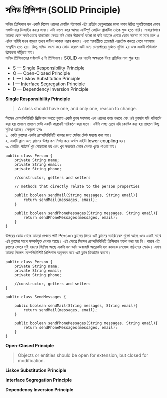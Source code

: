 # সলিড প্রিন্সিপাল (SOLID Principle)                  
সলিড প্রিন্সিপাল হল একটি বিশেষ ধরনের কোডিং স্ট্যান্ডার্ড এটা প্রতিটা ডেভ্লপারের জানা থাকা উচিত সুগঠিতভাবে কোন সফটওয়ার ডিজাইন করার জন্য। এটা ফলো করে আমরা ত্রুটিপূর্ণ কোডিং প্রাকটিস থেকে মুক্ত হতে পারি। সাধারণভাবে আমরা কোন সফটওয়্যার বানানোর ক্ষেত্রে যদি কোন স্ট্যান্ডার্ড ফলো না করি তাহলে প্রথমে কোন সমস্যা না মনে হলে ও এটার পরিধি যখন বাড়বে তখন জটিল আকার ধারন করবে। এবং পরবর্তীতে প্রোজেক্ট এক্সটেন্ড করতে গেলে সমস্যার সম্মুখীন হতে হয়। কিন্তু সলিড ফলো করে কোড করলে এটা অন্য ডেভ্লপারের বুঝতে সুবিধা হয় এবং একটা লজিকাল স্ট্রাকচার দাঁড়িয়ে যায়।                          
সলিড প্রিন্সিপালের সর্বমোট ৫ টা প্রিন্সিপাল। SOLID এর পাচটা অক্ষরকে দিয়ে প্রতিটার নাম শুরু হয়। 
* S — Single Responsibility Principle            
* O — Open-Closed Principle                
* L — Liskov Substitution Principle                  
* I — Interface Segregation Principle               
* D — Dependency Inversion Principle              

**Single Responsibility Principle**        
> A class should have one, and only one, reason to change.    

সিঙ্গেল রেস্পন্সিবিলিটি প্রিন্সিপাল বলতে বুঝায় একটি ক্লাস সবসময় এক ধরনের কাজ করবে এবং ওই ক্লাসটা যদি পরিবর্তন করা হয় তাহলে তাহলে সেটা একটি কারনেই পরিবর্তন করা যাবে। এইটা লক্ষ্য রেখে যদি কোডিং করা হয় তাহলে কিছু সুবিধা আছে। সেগুলো হলঃ                                           
১. একটা ক্লাসের একটা রেস্পন্সিবিলিটি থাকার জন্য সেটার টেস্ট সহজে করা যায়।                  
২. একটি ক্লাস অন্য ক্লাসের উপর কম নির্ভর করে অর্থাৎ এইটা lower coupling হয়।                         
৩. কোডিং প্যাটার্ন খুব গোছানো হয় এবং খুব সহজেই কোন মেথড খুজে পাওয়া যায়।                                  

```
public class Person {
    private String name;
    private String email;
	private String phone;
 
    //constructor, getters and setters
 
    // methods that directly relate to the person properties
	
    public boolean sendMail(String messages, String email){
        return sendMail(messages, email);
    }
 
    public boolean sendPhoneMessages(String messages, String email){
        return sendPhoneMessages(messages, email);
    }
}
```

উপরের কোড থেকে আমরা দেখতে পাই Person ক্লাসের ভিতর এই ক্লাসের ভ্যারিয়েবল গুলো আছে এবং একই সাথে এই ক্লাসের সাথে সম্পর্কযুক্ত মেথড আছে। এই ক্ষেত্রে সিঙ্গেল রেস্পন্সিবিলিটি প্রিন্সিপাল ফলো করা হয় নি। কারন এই ক্লাসের ভেতর দুই ধরনের জিনিস আছে একটা হল ডাটা অবজেক্ট আরেকটা হল কাওকে মেসেজ পাঠানোর মেথড। এখন আমরা সিঙ্গেল রেস্পন্সিবিলিটি প্রিন্সিপাল অনুসরন করে এই ক্লাস ডিজাইন করবো।            

```
public class Person {
    private String name;
    private String email;
	private String phone;
 
    //constructor, getters and setters
}
```

```
public class SendMessages {
	
    public boolean sendMail(String messages, String email){
        return sendMail(messages, email);
    }
 
    public boolean sendPhoneMessages(String messages, String email){
        return sendPhoneMessages(messages, email);
    }
}
```

**Open-Closed Principle**          
> Objects or entities should be open for extension, but closed for modification.                

**Liskov Substitution Principle**           

**Interface Segregation Principle**           

**Dependency Inversion Principle**            